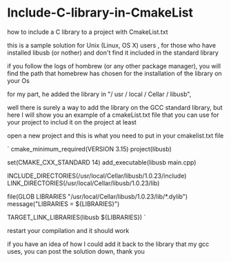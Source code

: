 # Include-C-library-in-CmakeList
how to include a C library to a project with CmakeList.txt

this is a sample solution for  Unix (Linux, OS X) users , for those who have installed libusb (or nother) and don't find it included in the standard library

if you follow the logs of hombrew (or any other package manager), you will find the path that homebrew has chosen for the installation of the library on your Os

for my part, he added the library in "/ usr / local / Cellar / libusb",

well there is surely a way to add the library on the GCC standard library, but here I will show you an example of a cmakeList.txt file that you can use for your project to includ it on the project at least 

open a new project and this is what you need to put in your cmakelist.txt file

`
cmake_minimum_required(VERSION 3.15)
project(libusb)

set(CMAKE_CXX_STANDARD 14)
add_executable(libusb main.cpp)

INCLUDE_DIRECTORIES(/usr/local/Cellar/libusb/1.0.23/include)
LINK_DIRECTORIES(/usr/local/Cellar/libusb/1.0.23/lib)

file(GLOB LIBRARIES "/usr/local/Cellar/libusb/1.0.23/lib/*.dylib")
message("LIBRARIES = ${LIBRARIES}")

TARGET_LINK_LIBRARIES(libusb ${LIBRARIES})
`

restart your compilation and it should work

if you have an idea of how I could add it back to the library that my gcc uses, you can post the solution down, thank you
